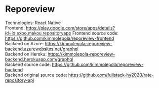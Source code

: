 # Reporeview

Technologies: React Native <br />
Frontend: https://play.google.com/store/apps/details?id=io.expo.makou.repositoryapp
Frontend source code: https://github.com/kimmolepola/reporeview-frontend <br />
Backend on Azure: https://kimmolepola-reporeview-backend.azurewebsites.net/graphql <br />
Backend on Heroku: https://kimmolepola-reporeview-backend.herokuapp.com/graphql <br />
Backend source code: https://github.com/kimmolepola/reporeview-backend <br />
Backend original source code: https://github.com/fullstack-hy2020/rate-repository-api